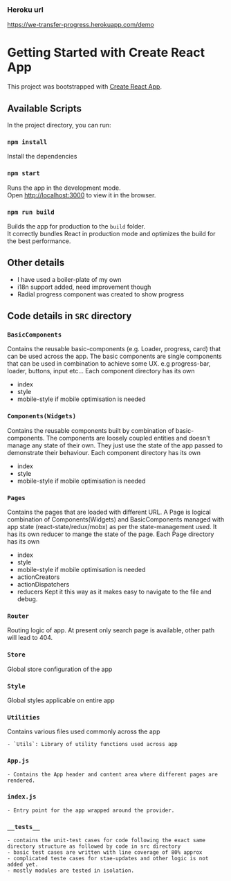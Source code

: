 ### Heroku url
https://we-transfer-progress.herokuapp.com/demo

# Getting Started with Create React App

This project was bootstrapped with [Create React App](https://github.com/facebook/create-react-app).

## Available Scripts

In the project directory, you can run:

### `npm install`

Install the dependencies


### `npm start`

Runs the app in the development mode.\
Open [http://localhost:3000](http://localhost:3000) to view it in the browser.


### `npm run build`

Builds the app for production to the `build` folder.\
It correctly bundles React in production mode and optimizes the build for the best performance.



## Other details
- I have used a boiler-plate of my own
- i18n support added, need improvement though
- Radial progress component was created to show progress



## Code details in `SRC` directory


### `BasicComponents`
Contains the reusable basic-components (e.g. Loader, progress, card) that can be used across the app. The basic components are single components that can be used in combination to achieve some UX. e.g progress-bar, loader, buttons, input etc...
Each component directory has its own
- index
- style
- mobile-style if mobile optimisation is needed


### `Components(Widgets)`
Contains the reusable components built by combination of basic-components. The components are loosely coupled entities and doesn't manage any state of their own. They just use the state of the app passed to demonstrate their behaviour.
Each component directory has its own
- index
- style
- mobile-style if mobile optimisation is needed



### `Pages`
Contains the pages that are loaded with different URL. A Page is logical combination of Components(Widgets) and BasicComponents managed with app state (react-state/redux/mobx) as per the state-management used.
It has its own reducer to mange the state of the page.
Each Page directory has its own
- index
- style
- mobile-style if mobile optimisation is needed
- actionCreators
- actionDispatchers
- reducers
Kept it this way as it makes easy to navigate to the file and debug.



### `Router`
Routing logic of app. At present only search page is available, other path will lead to 404.


### `Store`
Global store configuration of the app


### `Style`
Global styles applicable on entire app


### `Utilities`
Contains various files used commonly across the app

    - `Utils`: Library of utility functions used across app


### `App.js`
    - Contains the App header and content area where different pages are rendered.


### `index.js`
    - Entry point for the app wrapped around the provider.

### `__tests__`
    - contains the unit-test cases for code following the exact same directory structure as followed by code in src directory
    - basic test cases are written with line coverage of 80% approx
    - complicated teste cases for stae-updates and other logic is not added yet.
    - mostly modules are tested in isolation.